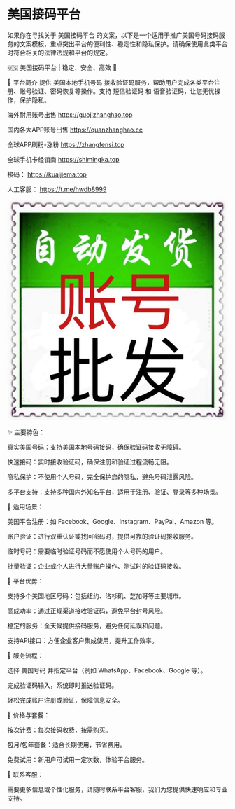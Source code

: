 # 美国接码平台

如果你在寻找关于 美国接码平台 的文案，以下是一个适用于推广美国号码接码服务的文案模板，重点突出平台的便利性、稳定性和隐私保护。请确保使用此类平台时符合相关的法律法规和平台的规定。

🇺🇸 美国接码平台 | 稳定、安全、高效 🔑

📌 平台简介
提供 美国本地手机号码 接收验证码服务，帮助用户完成各类平台注册、账号验证、密码恢复等操作。支持 短信验证码 和 语音验证码，让您无忧操作，保护隐私。

海外耐用账号出售
https://guojizhanghao.top 

国内各大APP账号出售
https://quanzhanghao.cc     

全球APP刷粉-涨粉 
https://zhangfensi.top 

全球手机卡经销商
https://shimingka.top 

接码：
https://kuaijiema.top

人工客服：
https://t.me/hwdb8999

<img src="pic/bbb.png" alt="美国接码平台" border="0">


✨ 主要特色：

真实美国号码：支持美国本地号码接码，确保验证码接收无障碍。

快速接码：实时接收验证码，确保注册和验证过程流畅无阻。

隐私保护：不使用个人号码，完全保护您的隐私，避免号码泄露风险。

多平台支持：支持多种国内外知名平台，适用于注册、验证、登录等多种场景。

📌 适用场景：

美国平台注册：如 Facebook、Google、Instagram、PayPal、Amazon 等。

账户验证：进行双重认证或找回密码时，提供可靠的验证码接收服务。

临时号码：需要临时验证号码而不愿使用个人号码的用户。

批量验证：企业或个人进行大量账户操作、测试时的验证码接收。

📌 平台优势：

支持多个美国地区号码：包括纽约、洛杉矶、芝加哥等主要城市。

高成功率：通过正规渠道接收验证码，避免平台封号风险。

稳定的服务：全天候提供接码服务，避免任何延误和问题。

支持API接口：方便企业客户集成使用，提升工作效率。

📌 服务流程：

选择 美国号码 并指定平台（例如 WhatsApp、Facebook、Google 等）。

完成验证码输入，系统即时推送验证码。

轻松完成账户注册或验证，保障信息安全。

📌 价格与套餐：

按次计费：每次接码收费，按需购买。

包月/包年套餐：适合长期使用，节省费用。

免费试用：新用户可试用一定次数，体验平台服务。

📌 联系客服：

需要更多信息或个性化服务，请随时联系平台客服，我们为您提供快速响应和专业支持。